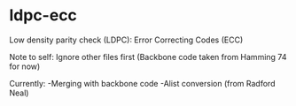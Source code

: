 # ldpc-ecc
Low density parity check (LDPC): Error Correcting Codes (ECC)

Note to self: 
Ignore other files first (Backbone code taken from Hamming 74 for now)

Currently: 
-Merging with backbone code
-Alist conversion (from Radford Neal)
